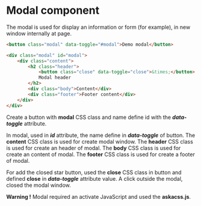 # Modal component

The modal is used for display an information or form (for example),
in new window internally at page.

```html
<button class="modal" data-toggle="#modal">Demo modal</button>

<div class="modal" id="modal">
    <div class="content">
        <h2 class="header">
            <button class="close" data-toggle="close">&times;</button>
            Modal header
        </h2>
        <div class="body">Content</div>
        <div class="footer">Footer content</div>
    </div>
</div>
```

Create a button with **modal** CSS class and name define id with the ***data-toggle*** attribute.

In modal, used in ***id*** attribute, the name define in ***data-toggle*** of button.
The **content** CSS class is used for create modal window.
The **header** CSS class is used for create an header of modal.
The **body** CSS class is used for create an content of modal.
The **footer** CSS class is used for create a footer of modal.

For add the closed star button, used the **close** CSS class in button and
defined **close** in ***data-toggle*** attribute value.
A click outside the modal, closed the modal window.

**Warning !** Modal required an activate JavaScript and used the **askacss.js**.

